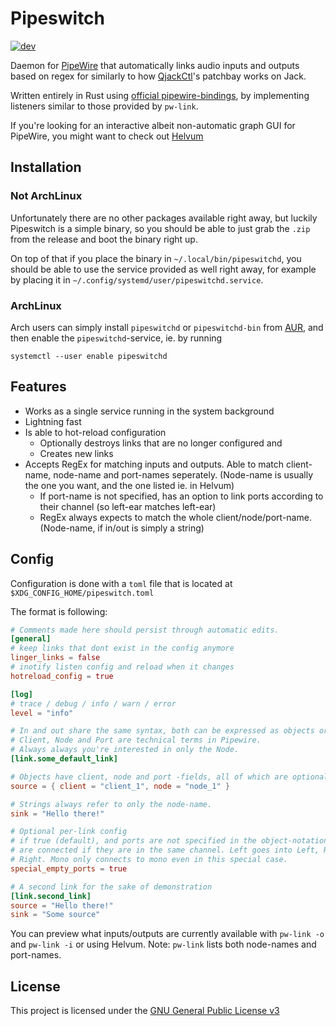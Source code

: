 # Pipeswitch
[![dev](https://github.com/Teascade/pipeswitch/actions/workflows/dev.yml/badge.svg)](https://github.com/Teascade/pipeswitch/actions/workflows/dev.yml)

Daemon for [PipeWire][pipewire] that automatically links audio inputs and
outputs based on regex for similarly to how [QjackCtl][qjackctl]'s patchbay
works on Jack.

Written entirely in Rust using [official pipewire-bindings][pipewire-bindings],
by implementing listeners similar to those provided by `pw-link`.

If you're looking for an interactive albeit non-automatic graph GUI for
PipeWire, you might want to check out [Helvum][helvum]

## Installation

### Not ArchLinux
Unfortunately there are no other packages available right away, but luckily
Pipeswitch is a simple binary, so you should be able to just grab the
`.zip` from the release and boot the binary right up.

On top of that if you place the binary in `~/.local/bin/pipeswitchd`, you should be
able to use the service provided as well right away, for example by placing it
in `~/.config/systemd/user/pipeswitchd.service`.

### ArchLinux
Arch users can simply install `pipeswitchd` or `pipeswitchd-bin` from
[AUR][aur-search], and then enable the `pipeswitchd`-service, ie. by running 
```
systemctl --user enable pipeswitchd
```

## Features
- Works as a single service running in the system background
- Lightning fast
- Is able to hot-reload configuration
    - Optionally destroys links that are no longer configured and
    - Creates new links
- Accepts RegEx for matching inputs and outputs. Able to match client-name,
  node-name and port-names seperately. (Node-name is usually the one you want,
  and the one listed ie. in Helvum)
    - If port-name is not specified, has an option to link ports according to
      their channel (so left-ear matches left-ear)
    - RegEx always expects to match the whole client/node/port-name. (Node-name,
      if in/out is simply a string)

## Config
Configuration is done with a `toml` file that is located at
`$XDG_CONFIG_HOME/pipeswitch.toml`

The format is following:
```toml
# Comments made here should persist through automatic edits.
[general]
# keep links that dont exist in the config anymore
linger_links = false
# inotify listen config and reload when it changes
hotreload_config = true

[log]
# trace / debug / info / warn / error
level = "info"

# In and out share the same syntax, both can be expressed as objects or strings.
# Client, Node and Port are technical terms in Pipewire.  
# Always always you're interested in only the Node.
[link.some_default_link]

# Objects have client, node and port -fields, all of which are optional
source = { client = "client_1", node = "node_1" }

# Strings always refer to only the node-name.
sink = "Hello there!"

# Optional per-link config  
# if true (default), and ports are not specified in the object-notation, ports
# are connected if they are in the same channel. Left goes into Left, Right into
# Right. Mono only connects to mono even in this special case.
special_empty_ports = true

# A second link for the sake of demonstration
[link.second_link]
source = "Hello there!"
sink = "Some source"
```

You can preview what inputs/outputs are currently available with `pw-link -o`
and `pw-link -i` or using Helvum. Note: `pw-link` lists both node-names and port-names.

## License
This project is licensed under the [GNU General Public License v3](./LICENSE)

[pipewire]: https://pipewire.org/
[qjackctl]: https://qjackctl.sourceforge.io/
[helvum]: https://gitlab.freedesktop.org/pipewire/helvum
[pipewire-bindings]: https://crates.io/crates/pipewire
[aur-search]: https://aur.archlinux.org/packages?K=pipeswitchd
